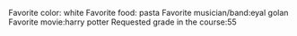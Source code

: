 Favorite color: white 
Favorite food: pasta
Favorite musician/band:eyal golan 
Favorite movie:harry potter
Requested grade in the course:55 
